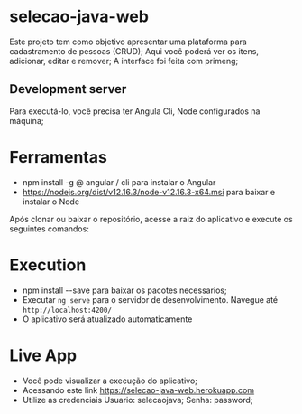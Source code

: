 # selecao-java-web

Este projeto tem como objetivo apresentar uma plataforma para cadastramento de pessoas (CRUD);
Aqui você poderá ver os itens, adicionar, editar e remover;
A interface foi feita com primeng;

## Development server

Para executá-lo, você precisa ter Angula Cli, Node configurados na máquina;

# Ferramentas
* npm install -g @ angular / cli para instalar o Angular
* https://nodejs.org/dist/v12.16.3/node-v12.16.3-x64.msi para baixar e instalar o Node

Após clonar ou baixar o repositório, acesse a raiz do aplicativo e execute os seguintes comandos:

# Execution
* npm install --save para baixar os pacotes necessarios;
* Executar `ng serve` para o servidor de desenvolvimento. Navegue até `http://localhost:4200/`
* O aplicativo será atualizado automaticamente

# Live App
* Você pode visualizar a execução do aplicativo;
* Acessando este link https://selecao-java-web.herokuapp.com
* Utilize as credenciais Usuario: selecaojava; Senha: password;
